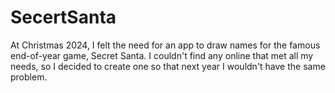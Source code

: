 # SecertSanta
At Christmas 2024, I felt the need for an app to draw names for the famous end-of-year game, Secret Santa. I couldn't find any online that met all my needs, so I decided to create one so that next year I wouldn't have the same problem.

